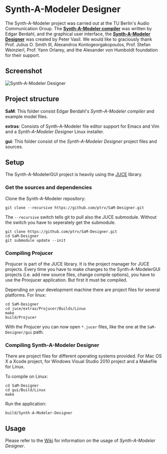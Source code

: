 # Synth-A-Modeler Designer

The Synth-A-Modeler project was carried out at the TU Berlin's Audio
Communication Group. The
[**Synth-A-Modeler compiler**](https://github.com/eberdahl/SaM) was
written by Edgar Berdahl, and the graphical user interface, the
[**Synth-A-Modeler Designer**](https://github.com/ptrv/SaM-Designer) was
created by Peter Vasil. We would like to graciously thank Prof. Julius
O. Smith III, Alexandros Kontogeorgakopoulos, Prof. Stefan Weinzierl,
Prof. Yann Orlarey, and the Alexander von Humboldt foundation for their
support.

## Screenshot

![Synth-A-Modeler Designer](https://github.com/ptrv/SaM-Designer/raw/master/screenshot.png
 "Synth-A-Modeler Designer")


## Project structure

**SaM**: This folder consist Edgar Berdahl's *Synth-A-Modeler compiler*
  and example model files.

<!-- **cmd2**: A C++ version of the *Synth-A-Modeler* compiler (experimental). -->

**extras**: Consists of Synth-A-Modeler file editor support for Emacs
  and Vim and a *Synth-A-Modeler Designer* Linux installer.

**gui**: This folder consist of the *Synth-A-Modeler Designer* project
  files and sources.

## Setup

The Synth-A-ModelerGUI project is heavily using the [JUCE][1] library.

### Get the sources and dependencies

Clone the Synth-A-Modeler repository:

    git clone --recursive https://github.com/ptrv/SaM-Designer.git

The `--recursive` switch tells git to pull also the JUCE submodule.
Without the switch you have to seperately get the submodule.

    git clone https://github.com/ptrv/SaM-Designer.git
    cd SaM-Designer
    git submodule update --init

### Compiling Projucer

Projucer is part of the JUCE library. It is the project manager for
JUCE projects. Every time you have to make changes to the
Synth-A-ModelerGUI projects (i.e. add new source files, change compile
options), you have to use the Proojucer application. But first it must
be compiled.

Depending on your development machine there are project files for several
platforms. For linux:

    cd SaM-Designer
    cd juce/extras/Projucer/Builds/Linux
    make
    build/Projucer

With the Projucer you can now open `*.jucer` files, like the one at the
`SaM-Designer/gui` path.

### Compiling Synth-A-Modeler Designer

There are project files for different operating systems provided. For
Mac OS X a Xcode project, for Windows Visual Studio 2010 project and a
Makefile for Linux.

To compile on Linux:

    cd SaM-Designer
    cd gui/Build/Linux
    make

Run the application:

    build/Synth-A-Modeler-Designer


[1]: http://rawmaterialsoftware.com/juce.php
[2]: https://code.google.com/p/re2/

## Usage

Please refer to the [Wiki][3] for information on the usage of
*Synth-A-Modeler Designer*.

[3]: https://github.com/ptrv/Synth-A-Modeler/wiki
